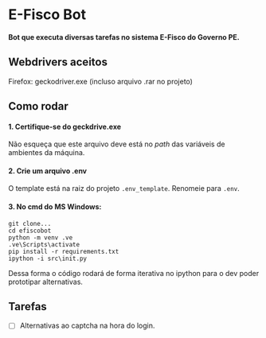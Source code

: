 # E-Fisco Bot

#### Bot que executa diversas tarefas no sistema E-Fisco do Governo PE.

## Webdrivers aceitos

Firefox: geckodriver.exe (incluso arquivo .rar no projeto)

## Como rodar

#### 1. Certifique-se do geckdrive.exe

Não esqueça que este arquivo deve está no _path_ das variáveis de ambientes da máquina.

#### 2. Crie um arquivo .env

O template está na raiz do projeto `.env_template`. Renomeie para `.env`.

#### 3. No cmd do MS Windows:

```
git clone...
cd efiscobot
python -m venv .ve
.ve\Scripts\activate
pip install -r requirements.txt
ipython -i src\init.py
```

Dessa forma o código rodará de forma iterativa no ipython para o dev poder prototipar alternativas.

## Tarefas
- [ ] Alternativas ao captcha na hora do login.